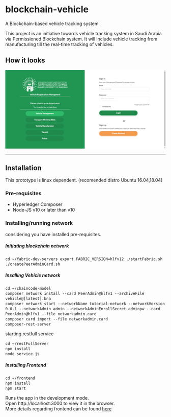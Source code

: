 # blockchain-vehicle
A Blockchain-based vehicle tracking system 

This project is an initiative towards vehicle tracking system in Saudi Arabia via Permissioned Blockchain system. It will include vehicle tracking from manufacturing till the real-time tracking of vehicles.

## How it looks

![alt tag](https://github.com/toqeer/blockchain-vehicle/blob/master/frontend/doc.gif)

---

## Installation 

This prototype is linux dependent. (recomended distro Ubuntu 16.04,18.04)

### Pre-requisites
* Hyperledger Composer
* Node-JS v10 or later than v10

### Installing/running network
considering you have installed pre-requisites.

##### Initiating blockchain network
```
cd ~/fabric-dev-servers export FABRIC_VERSION=hlfv12 ./startFabric.sh ./createPeerAdminCard.sh
```
##### Insalling Vehicle network
```
cd ~/chaincode-model
composer network install --card PeerAdmin@hlfv1 --archiveFile vehicle@[latest].bna
composer network start --networkName tutorial-network --networkVersion 0.0.1 --networkAdmin admin --networkAdminEnrollSecret adminpw --card PeerAdmin@hlfv1 --file networkadmin.card
composer card import --file networkadmin.card
composer-rest-server
```
starting restfull service
```
cd ~/restFullServer
npm install
node service.js
```
##### Installing Frontend
```
cd ~/frontend
npm install
npm start
```
Runs the app in the development mode.  
Open http://localhost:3000 to view it in the browser.  
More details regarding frontend can be found [here](https://github.com/toqeer/blockchain-vehicle/tree/master/frontend)